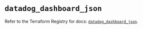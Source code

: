 # `datadog_dashboard_json`

Refer to the Terraform Registry for docs: [`datadog_dashboard_json`](https://registry.terraform.io/providers/datadog/datadog/3.42.0/docs/resources/dashboard_json).
